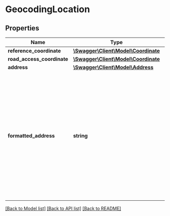 # GeocodingLocation

## Properties
Name | Type | Description | Notes
------------ | ------------- | ------------- | -------------
**reference_coordinate** | [**\Swagger\Client\Model\Coordinate**](Coordinate.md) |  | 
**road_access_coordinate** | [**\Swagger\Client\Model\Coordinate**](Coordinate.md) |  | [optional] 
**address** | [**\Swagger\Client\Model\Address**](Address.md) |  | 
**formatted_address** | **string** | A single string representing the address, typically consisting of the street, house number, postal code, city, and country. The precise format may differ based on what is appropriate for the address. | [optional] 

[[Back to Model list]](../../README.md#documentation-for-models) [[Back to API list]](../../README.md#documentation-for-api-endpoints) [[Back to README]](../../README.md)

